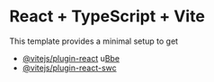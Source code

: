 # React + TypeScript + Vite
This template provides a minimal setup to get
- [@vitejs/plugin-react](https://github.com/vitejs/vite-plugin-react/blob/main/packagesplugin-react/EDM.md) u[Bbe](htps:/babeljs.o) 
- [@vitejs/plugin-react-swc](https://github.com/vitejs/vite-plugin-react-swc) 

